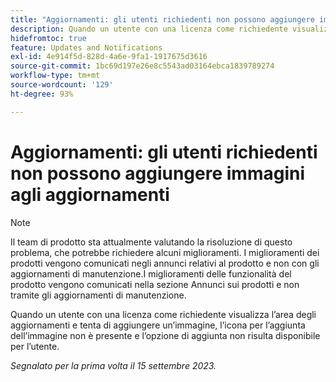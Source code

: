 ```yaml
---
title: "Aggiornamenti: gli utenti richiedenti non possono aggiungere immagini agli aggiornamenti"
description: Quando un utente con una licenza come richiedente visualizza l’area degli aggiornamenti e tenta di aggiungere un’immagine, l’icona per l’aggiunta dell’immagine non è presente e l’opzione di aggiunta non risulta disponibile per l’utente.
hidefromtoc: true
feature: Updates and Notifications
exl-id: 4e914f5d-828d-4a6e-9fa1-1917675d3616
source-git-commit: 1bc69d197e26e8c5543ad03164ebca1839789274
workflow-type: tm+mt
source-wordcount: '129'
ht-degree: 93%

---
```


# Aggiornamenti: gli utenti richiedenti non possono aggiungere immagini agli aggiornamenti

>[!NOTE]
>
>Il team di prodotto sta attualmente valutando la risoluzione di questo problema, che potrebbe richiedere alcuni miglioramenti. I miglioramenti dei prodotti vengono comunicati negli annunci relativi al prodotto e non con gli aggiornamenti di manutenzione.I miglioramenti delle funzionalità del prodotto vengono comunicati nella sezione Annunci sui prodotti e non tramite gli aggiornamenti di manutenzione.

Quando un utente con una licenza come richiedente visualizza l’area degli aggiornamenti e tenta di aggiungere un’immagine, l’icona per l’aggiunta dell’immagine non è presente e l’opzione di aggiunta non risulta disponibile per l’utente.

_Segnalato per la prima volta il 15 settembre 2023._
